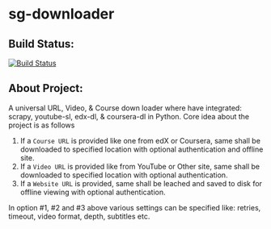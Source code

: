 # sg-downloader

## Build Status:

[![Build Status](https://travis-ci.org/sachin-gupta/sg-downloader.svg?branch=docker-runapp-assrc)](https://travis-ci.org/sachin-gupta/sg-downloader)

## About Project:

A universal URL, Video, &amp; Course down loader where have integrated: scrapy, youtube-sl, edx-dl, &amp; coursera-dl in Python. Core idea about the project is as follows

1. If a `Course URL` is provided like one from edX or Coursera, same shall be downloaded to specified location with optional authentication and offline site.
2. If a `Video URL` is provided like from YouTube or Other site, same shall be downloaded to specified location with optional authentication.
3. If a `Website URL` is provided, same shall be leached and saved to disk for offline viewing with optional authentication.

In option #1, #2 and #3 above various settings can be specified like: retries, timeout, video format, depth, subtitles etc.
